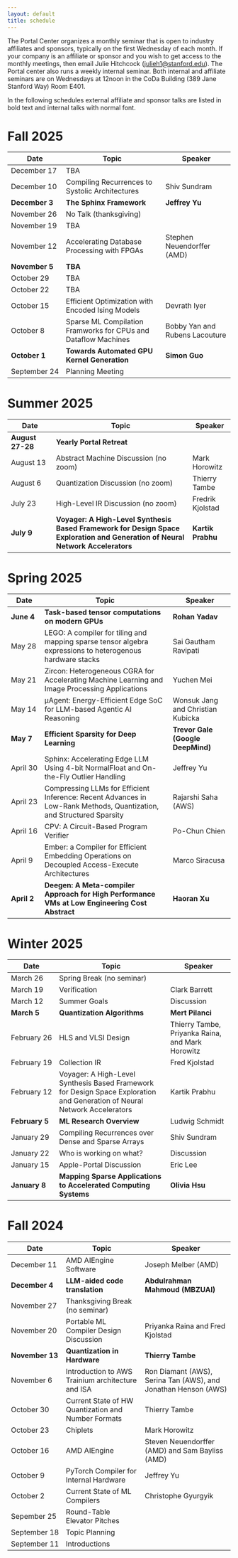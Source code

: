 ```yaml
---
layout: default
title: schedule
---
```


The Portal Center organizes a monthly seminar that is open to industry affiliates and sponsors, typically on the first Wednesday of each month. If your company is an affiliate or sponsor and you wish to get access to the monthly meetings, then email Julie Hitchcock (julieh1@stanford.edu). The Portal center also runs a weekly internal seminar. Both internal and affiliate seminars are on Wednesdays at 12noon in the CoDa Building (389 Jane Stanford Way) Room E401.

In the following schedules external affiliate and sponsor talks are listed in bold text and internal talks with normal font.

# Fall 2025

| Date | Topic | Speaker |
| ---- | ----- | ------- |
| December&nbsp;17 | TBA | |
| December&nbsp;10 | Compiling Recurrences to Systolic Architectures | Shiv Sundram |
| **December&nbsp;3** | **The Sphinx Framework** | **Jeffrey Yu** |
| November&nbsp;26 | No Talk (thanksgiving) | |
| November&nbsp;19 | TBA | |
| November&nbsp;12 | Accelerating Database Processing with FPGAs | Stephen Neuendorffer (AMD) |
| **November&nbsp;5** | **TBA** | |
| October&nbsp;29 | TBA | |
| October&nbsp;22 | TBA | |
| October&nbsp;15 | Efficient Optimization with Encoded Ising Models | Devrath Iyer |
| October&nbsp;8 | Sparse ML Compilation Framworks for CPUs and Dataflow Machines | Bobby Yan and Rubens Lacouture |
| **October 1** | **Towards Automated GPU Kernel Generation** | **Simon Guo** |
| September&nbsp;24 | Planning Meeting |  |


# Summer 2025

| Date | Topic | Speaker |
| ---- | ----- | ------- |
| **August 27-28** | **Yearly Portal Retreat** | |
| August&nbsp;13 | Abstract Machine Discussion (no zoom) | Mark Horowitz |
| August&nbsp;6 | Quantization Discussion (no zoom) | Thierry Tambe |
| July&nbsp;23 | High-Level IR Discussion (no zoom) | Fredrik Kjolstad |
| **July&nbsp;9** | **Voyager: A High-Level Synthesis Based Framework for Design Space Exploration and Generation of Neural Network Accelerators** | **Kartik Prabhu** |

# Spring 2025

| Date | Topic | Speaker |
| ---- | ----- | ------- |
| **June&nbsp;4** | **Task-based tensor computations on modern GPUs** | **Rohan Yadav** |
| May&nbsp;28 | LEGO: A compiler for tiling and mapping sparse tensor algebra expressions to heterogenous hardware stacks | Sai Gautham Ravipati |
| May&nbsp;21 | Zircon: Heterogeneous CGRA for Accelerating Machine Learning and Image Processing Applications | Yuchen Mei |
| May&nbsp;14 | µAgent: Energy-Efficient Edge SoC for LLM-based Agentic AI Reasoning | Wonsuk Jang and Christian Kubicka |
| **May&nbsp;7** | **Efficient Sparsity for Deep Learning** | **Trevor Gale (Google DeepMind)** |
| April&nbsp;30 | Sphinx: Accelerating Edge LLM Using 4-bit NormalFloat and On-the-Fly Outlier Handling | Jeffrey Yu |
| April&nbsp;23 | Compressing LLMs for Efficient Inference: Recent Advances in Low-Rank Methods, Quantization, and Structured Sparsity | Rajarshi Saha (AWS) |
| April&nbsp;16 | CPV: A Circuit-Based Program Verifier | Po-Chun Chien |
| April 9 | Ember: a Compiler for Efficient Embedding Operations on Decoupled Access-Execute Architectures | Marco Siracusa |
| **April 2** | **Deegen: A Meta-compiler Approach for High Performance VMs at Low Engineering Cost Abstract** | **Haoran Xu** |


# Winter 2025

| Date | Topic | Speaker |
| ---- | ----- | ------- |
| March&nbsp;26 | Spring Break (no seminar) ||
| March&nbsp;19 | Verification | Clark Barrett |
| March&nbsp;12 | Summer Goals | Discussion |
| **March&nbsp;5** | **Quantization Algorithms** | **Mert Pilanci**|
| February&nbsp;26 | HLS and VLSI Design | Thierry Tambe, Priyanka Raina, and Mark Horowitz |
| February&nbsp;19 | Collection IR | Fred Kjolstad |
| February&nbsp;12 | Voyager: A High-Level Synthesis Based Framework for Design Space Exploration and Generation of Neural Network Accelerators | Kartik Prabhu |
| **February&nbsp;5** | **ML Research Overview** | Ludwig Schmidt |
| January&nbsp;29 | Compiling Recurrences over Dense and Sparse Arrays | Shiv Sundram |
| January&nbsp;22 | Who is working on what? | Discussion |
| January&nbsp;15 | Apple-Portal Discussion | Eric Lee |
| **January&nbsp;8** | **Mapping Sparse Applications to Accelerated Computing Systems** | **Olivia Hsu** |

# Fall 2024

| Date | Topic | Speaker |
| ---- | ----- | ------- |
| December&nbsp;11 | AMD AIEngine Software | Joseph Melber (AMD) |
| **December&nbsp;4** | **LLM-aided code translation** | **Abdulrahman Mahmoud (MBZUAI)** |
| November&nbsp;27 | Thanksgiving Break (no seminar) | |
| November&nbsp;20 | Portable ML Compiler Design Discussion | Priyanka Raina and Fred Kjolstad |  |
| **November&nbsp;13** | **Quantization in Hardware** | **Thierry Tambe** |
| November&nbsp;6 | Introduction to AWS Trainium architecture and ISA | Ron Diamant (AWS), Serina Tan (AWS), and Jonathan Henson (AWS) |
| October&nbsp;30 | Current State of HW Quantization and Number Formats | Thierry Tambe |
| October&nbsp;23 | Chiplets | Mark Horowitz |
| October&nbsp;16 | AMD AIEngine | Steven Neuendorffer (AMD) and Sam Bayliss (AMD) |
| October&nbsp;9 | PyTorch Compiler for Internal Hardware | Jeffrey Yu |
| October&nbsp;2 | Current State of ML Compilers | Christophe Gyurgyik |
| Sepember&nbsp;25 | Round-Table Elevator Pitches | |
| September&nbsp;18 | Topic Planning | |
| September&nbsp;11 | Introductions | |

